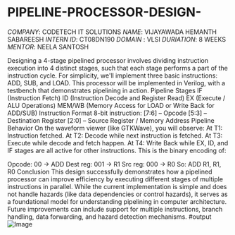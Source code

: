 # PIPELINE-PROCESSOR-DESIGN-
*COMPANY*: CODETECH IT SOLUTIONS 
*NAME*: VIJAYAWADA HEMANTH SABAREESH
*INTERN ID*: CT08DN190
*DOMAIN* : VLSI
*DURIATION*: 8 WEEKS
*MENTOR*: NEELA SANTOSH

Designing a 4-stage pipelined processor involves dividing instruction execution into 4 distinct stages, such that each stage performs a part of the instruction cycle. For simplicity, we'll implement three basic instructions: ADD, SUB, and LOAD. This processor will be implemented in Verilog, with a testbench that demonstrates pipelining in action. Pipeline Stages IF (Instruction Fetch) ID (Instruction Decode and Register Read) EX (Execute / ALU Operations) MEM/WB (Memory Access for LOAD or Write Back for ADD/SUB) Instruction Format 8-bit instruction: [7:6] – Opcode [5:3] – Destination Register [2:0] – Source Register / Memory Address Pipeline Behavior On the waveform viewer (like GTKWave), you will observe: At T1: Instruction fetched. At T2: Decode while next instruction is fetched. At T3: Execute while decode and fetch happen. At T4: Write Back while EX, ID, and IF stages are all active for other instructions. This is the binary encoding of:

Opcode: 00 → ADD Dest reg: 001 → R1 Src reg: 000 → R0 So: ADD R1, R1, R0 Conclusion This design successfully demonstrates how a pipelined processor can improve efficiency by executing different stages of multiple instructions in parallel. While the current implementation is simple and does not handle hazards (like data dependencies or control hazards), it serves as a foundational model for understanding pipelining in computer architecture. Future improvements can include support for multiple instructions, branch handling, data forwarding, and hazard detection mechanisms.
#output
![Image](https://github.com/user-attachments/assets/4e9feb6f-40fb-40f7-b45c-e070dbe9e06a)
